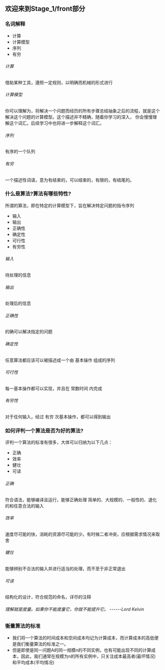 ## 欢迎来到Stage_1/front部分
### 名词解释
* 计算
* 计算模型
* 序列
* 有穷
###### 计算
借助某种工具，遵照一定规则，以明确而机械的形式进行
###### 计算模型
你可以理解为，将解决一个问题而经历的所有步骤总结抽象之后的流程，就是这个解决这个问题的计算模型。这个描述并不精确，随着你学习的深入，
你会慢慢理解这个词汇。后续学习中也将进一步解释这个词汇。
###### 序列
有序的一个队列
###### 有穷
一个描述性词语，意为有结束的，可以结束的，有限的，有结尾的。
### 什么是算法?算法有哪些特性?
所谓的算法，即在特定的计算模型下，旨在解决特定问题的指令序列
* 输入
* 输出
* 正确性
* 确定性
* 可行性
* 有穷性
###### 输入
待处理的信息
###### 输出
处理后的信息
###### 正确性
的确可以解决指定的问题
###### 确定性
任意算法都应该可以被描述成一个由 基本操作 组成的序列
###### 可行性
每一基本操作都可以实现，并且在 常数时间 内完成
###### 有穷性
对于任何输入，经过 有穷 次基本操作，都可以得到输出

### 如何评判一个算法是否为好的算法?
评判一个算法的标准有很多，大体可以归纳为以下几点：
* 正确
* 效率
* 健壮
* 可读
###### 正确
符合语法，能够编译且运行，能够正确处理 简单的、大规模的、一般性的、退化的和任意合法的输入
###### 效率
速度尽可能的快，消耗的资源尽可能的少。有时候二者冲突，应根据需求情况来取舍
###### 健壮
能够辨别不合法的输入并进行适当的处理，而不至于非正常退出
###### 可读
结构化的设计，符合规范的命名，详尽的注释
###### 理解就是度量。如果你不能度量它，你就不能提升它。 ------Lord Kelvin

### 衡量算法的标准
* 我们将一个算法的时间成本和空间成本均记为计算成本，而计算成本的高低便是我们衡量算法的标准之一。
* 但是即使是同一问题A的同一规模n的不同实例，也有可能出现不同的计算成本，因此，我们通常在规模为n的所有实例中，只关注成本最高者(最坏情况)和平均成本(平均情况)

